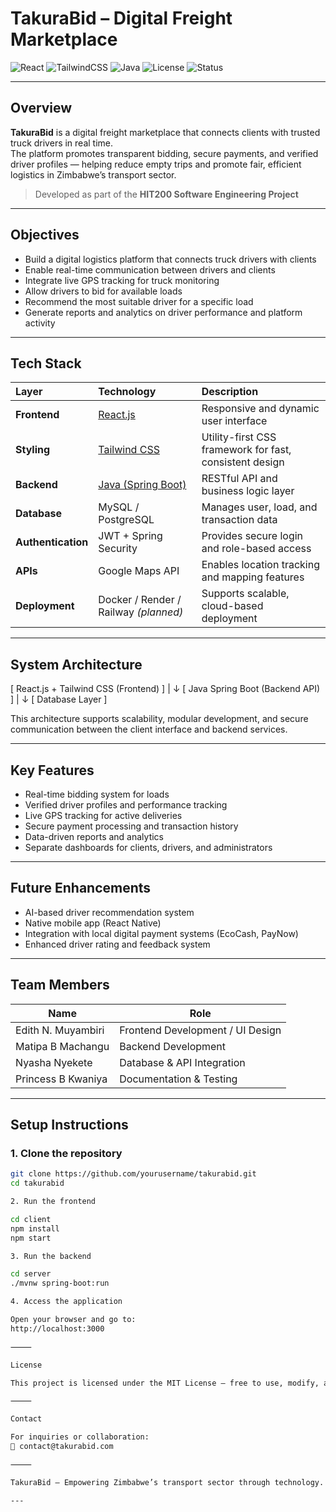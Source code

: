 # TakuraBid – Digital Freight Marketplace  

![React](https://img.shields.io/badge/Frontend-React.js-61DAFB?logo=react&logoColor=white)
![TailwindCSS](https://img.shields.io/badge/Styling-TailwindCSS-38B2AC?logo=tailwindcss&logoColor=white)
![Java](https://img.shields.io/badge/Backend-Java%20(Spring%20Boot)-007396?logo=java&logoColor=white)
![License](https://img.shields.io/badge/License-MIT-green)
![Status](https://img.shields.io/badge/Status-In%20Development-yellow)

---

## Overview

**TakuraBid** is a digital freight marketplace that connects clients with trusted truck drivers in real time.  
The platform promotes transparent bidding, secure payments, and verified driver profiles — helping reduce empty trips and promote fair, efficient logistics in Zimbabwe’s transport sector.

> Developed as part of the **HIT200 Software Engineering Project**

---

## Objectives

- Build a digital logistics platform that connects truck drivers with clients  
- Enable real-time communication between drivers and clients  
- Integrate live GPS tracking for truck monitoring  
- Allow drivers to bid for available loads  
- Recommend the most suitable driver for a specific load  
- Generate reports and analytics on driver performance and platform activity  

---

## Tech Stack

| Layer | Technology | Description |
|:------|:------------|:-------------|
| **Frontend** | [React.js](https://react.dev/) | Responsive and dynamic user interface |
| **Styling** | [Tailwind CSS](https://tailwindcss.com/) | Utility-first CSS framework for fast, consistent design |
| **Backend** | [Java (Spring Boot)](https://spring.io/projects/spring-boot) | RESTful API and business logic layer |
| **Database** | MySQL / PostgreSQL | Manages user, load, and transaction data |
| **Authentication** | JWT + Spring Security | Provides secure login and role-based access |
| **APIs** | Google Maps API | Enables location tracking and mapping features |
| **Deployment** | Docker / Render / Railway *(planned)* | Supports scalable, cloud-based deployment |

---

## System Architecture

[ React.js + Tailwind CSS (Frontend) ]
|
↓
[ Java Spring Boot (Backend API) ]
|
↓
[ Database Layer ]

This architecture supports scalability, modular development, and secure communication between the client interface and backend services.

---

## Key Features

- Real-time bidding system for loads  
- Verified driver profiles and performance tracking  
- Live GPS tracking for active deliveries  
- Secure payment processing and transaction history  
- Data-driven reports and analytics  
- Separate dashboards for clients, drivers, and administrators  

---

## Future Enhancements

- AI-based driver recommendation system  
- Native mobile app (React Native)  
- Integration with local digital payment systems (EcoCash, PayNow)  
- Enhanced driver rating and feedback system  

---

## Team Members

| Name | Role |
|------|------|
| Edith N. Muyambiri | Frontend Development / UI Design |
| Matipa B Machangu | Backend Development |
| Nyasha Nyekete | Database & API Integration |
| Princess B Kwaniya | Documentation & Testing |

---

## Setup Instructions

### 1. Clone the repository
```bash
git clone https://github.com/yourusername/takurabid.git
cd takurabid

2. Run the frontend

cd client
npm install
npm start

3. Run the backend

cd server
./mvnw spring-boot:run

4. Access the application

Open your browser and go to:
http://localhost:3000

⸻

License

This project is licensed under the MIT License — free to use, modify, and distribute with attribution.

⸻

Contact

For inquiries or collaboration:
📧 contact@takurabid.com

⸻

TakuraBid — Empowering Zimbabwe’s transport sector through technology.

---

 